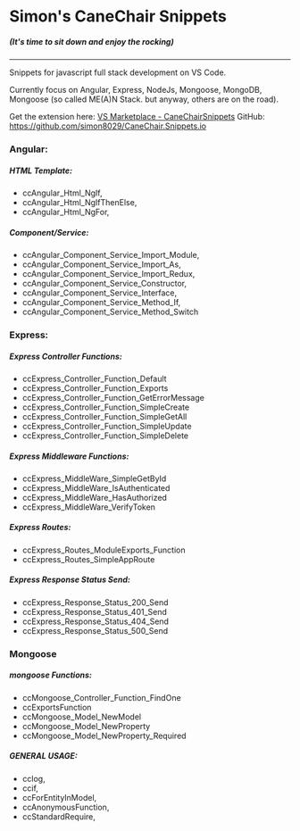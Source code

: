 # Simon's CaneChair Snippets 
##### (It's time to sit down and enjoy the rocking)

***

Snippets for javascript full stack development on VS Code.

Currently focus on Angular, Express, NodeJs, Mongoose, MongoDB, Mongoose (so called ME(A)N Stack. but anyway, others are on the road).

Get the extension here: [VS Marketplace - CaneChairSnippets](https://marketplace.visualstudio.com/items?itemName=Simon8029.canechairsnippets)
GitHub: https://github.com/simon8029/CaneChair.Snippets.io

### Angular:
##### HTML Template:
* ccAngular_Html_NgIf, 
* ccAngular_Html_NgIfThenElse,
* ccAngular_Html_NgFor, 
##### Component/Service:
* ccAngular_Component_Service_Import_Module,
* ccAngular_Component_Service_Import_As,
* ccAngular_Component_Service_Import_Redux,
* ccAngular_Component_Service_Constructor,
* ccAngular_Component_Service_Interface,
* ccAngular_Component_Service_Method_If,
* ccAngular_Component_Service_Method_Switch
### Express:
##### Express Controller Functions:
* ccExpress_Controller_Function_Default
* ccExpress_Controller_Function_Exports
* ccExpress_Controller_Function_GetErrorMessage
* ccExpress_Controller_Function_SimpleCreate
* ccExpress_Controller_Function_SimpleGetAll
* ccExpress_Controller_Function_SimpleUpdate
* ccExpress_Controller_Function_SimpleDelete
##### Express Middleware Functions:
* ccExpress_MiddleWare_SimpleGetById
* ccExpress_MiddleWare_IsAuthenticated
* ccExpress_MiddleWare_HasAuthorized
* ccExpress_MiddleWare_VerifyToken
##### Express Routes:
* ccExpress_Routes_ModuleExports_Function
* ccExpress_Routes_SimpleAppRoute
##### Express Response Status Send:
* ccExpress_Response_Status_200_Send
* ccExpress_Response_Status_401_Send
* ccExpress_Response_Status_404_Send
* ccExpress_Response_Status_500_Send
### Mongoose
##### mongoose Functions:
* ccMongoose_Controller_Function_FindOne
* ccExportsFunction
* ccMongoose_Model_NewModel
* ccMongoose_Model_NewProperty
* ccMongoose_Model_NewProperty_Required
##### GENERAL USAGE:
* cclog, 
* ccif, 
* ccForEntityInModel, 
* ccAnonymousFunction, 
* ccStandardRequire, 
